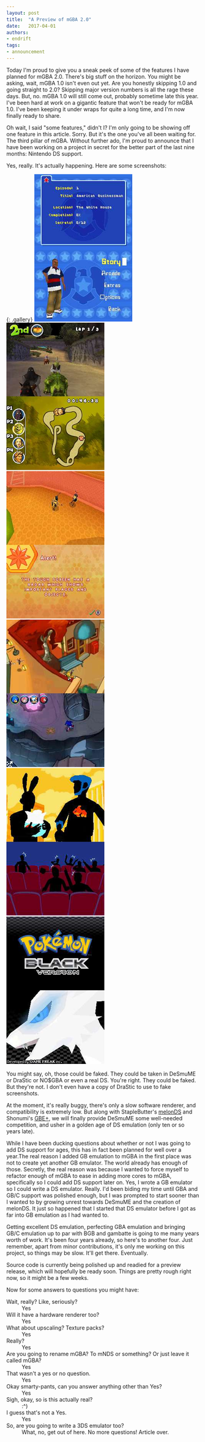 ```yaml
---
layout: post
title:  "A Preview of mGBA 2.0"
date:   2017-04-01
authors:
- endrift
tags:
- announcement
---
```

Today I'm proud to give you a sneak peek of some of the features I have planned for mGBA 2.0. There's big stuff on the horizon. You might be asking, wait, mGBA 1.0 isn't even out yet. Are you honestly skipping 1.0 and going straight to 2.0? Skipping major version numbers is all the rage these days. But, no. mGBA 1.0 will still come out, probably sometime late this year. I've been hard at work on a gigantic feature that won't be ready for mGBA 1.0. I've been keeping it under wraps for quite a long time, and I'm now finally ready to share.
<!--more-->

Oh wait, I said "some features," didn't I? I'm only going to be showing off one feature in this article. Sorry. But it's the one you've all been waiting for. The third pillar of mGBA. Without further ado, I'm proud to announce that I have been working on a project in secret for the better part of the last nine months: Nintendo DS support.

Yes, really. It's actually happening. Here are some screenshots:

{: .gallery}
![Cory in the House](/assets/mnds-1.jpg)![Shrek: Smash n' Crash Racing](/assets/mnds-2.jpg)![Bee Movie Game](/assets/mnds-3.jpg)![Sonic Chronicles: The Dark Brotherhood](/assets/mnds-4.jpg)![Feel the Magic: XY/XX](/assets/mnds-5.jpg)![Pokémon Black](/assets/mnds-6.jpg)

You might say, oh, those could be faked. They could be taken in DeSmuME or DraStic or NO$GBA or even a real DS. You're right. They could be faked. But they're not. I don't even have a copy of DraStic to use to fake screenshots.

At the moment, it's really buggy, there's only a slow software renderer, and compatibility is extremely low. But along with StapleButter's [melonDS](http://melonds.kuribo64.net) and Shonumi's [GBE+](https://github.com/shonumi/gbe-plus), we will finally provide DeSmuME some well-needed competition, and usher in a golden age of DS emulation (only ten or so years late).

While I have been ducking questions about whether or not I was going to add DS support for ages, this has in fact been planned for well over a year.The real reason I added GB emulation to mGBA in the first place was not to create yet another GB emulator. The world already has enough of those. Secretly, the real reason was because I wanted to force myself to refactor enough of mGBA to ease in adding more cores to mGBA, specifically so I could add DS support later on. Yes, I wrote a GB emulator so I could write a DS emulator. Really. I'd been biding my time until GBA and GB/C support was polished enough, but I was prompted to start sooner than I wanted to by growing unrest towards DeSmuME and the creation of melonDS. It just so happened that I started that DS emulator before I got as far into GB emulation as I had wanted to.

Getting excellent DS emulation, perfecting GBA emulation and bringing GB/C emulation up to par with BGB and gambatte is going to me many years worth of work. It's been four years already, so here's to another four. Just remember, apart from minor contributions, it's only me working on this project, so things may be slow. It'll get there. Eventually.

Source code is currently being polished up and readied for a preview release, which will hopefully be ready soon. Things are pretty rough right now, so it might be a few weeks.

Now for some answers to questions you might have:
<dl>
<dt>Wait, really? Like, seriously?</dt>
 <dd>Yes</dd>
<dt>Will it have a hardware renderer too?</dt>
 <dd>Yes</dd>
<dt>What about upscaling? Texture packs?</dt>
 <dd>Yes</dd>
<dt>Really?</dt>
 <dd>Yes</dd>
<dt>Are you going to rename mGBA? To mNDS or something? Or just leave it called mGBA?</dt>
 <dd>Yes</dd>
<dt>That wasn't a yes or no question.</dt>
 <dd>Yes</dd>
<dt>Okay smarty-pants, can you answer anything other than Yes?</dt>
 <dd>Yes</dd>
<dt>Sigh, okay, so is this actually real?<dt>
 <dd>:^)</dd>
<dt>I guess that's not a Yes.</dt>
 <dd>Yes</dd>
<dt>So, are you going to write a 3DS emulator too?</dt>
 <dd>What, no, get out of here. No more questions! Article over.</dd>